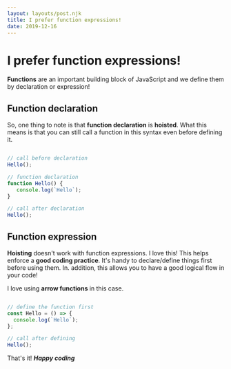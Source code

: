 ```yaml
---
layout: layouts/post.njk
title: I prefer function expressions!
date: 2019-12-16
---
```


# I prefer function expressions!

**Functions** are an important building block of JavaScript and we define them
by declaration or expression!

## Function declaration

So, one thing to note is that **function declaration** is **hoisted**. 
What this means is that you can still call
a function in this syntax even before defining it.

```javascript

// call before declaration
Hello();

// function declaration
function Hello() {
   console.log(`Hello`);
}

// call after declaration
Hello();

```

## Function expression

**Hoisting** doesn't work with function expressions. I love this! This helps enforce a **good
coding practice**. It's handy to declare/define things first before using them. In. addition, this 
allows you to have a good logical flow in your code!

I love using **arrow functions** in this case. 

 ```javascript

// define the function first
 const Hello = () => {
   console.log(`Hello`);
 };

 // call after defining
 Hello();

 ```

That's it! **_Happy coding_**